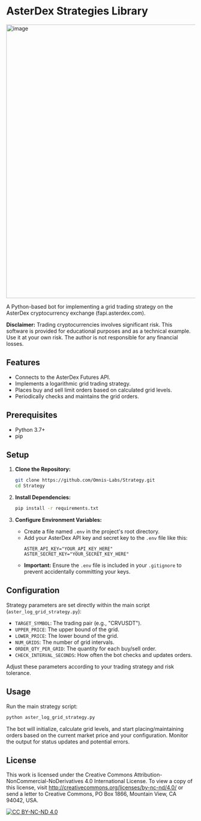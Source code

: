 # AsterDex Strategies Library

<img width="729" alt="image" src="https://github.com/user-attachments/assets/080c60ca-11ed-4d1c-96b3-8df9ac0a3eeb" />


A Python-based bot for implementing a grid trading strategy on the AsterDex cryptocurrency exchange (fapi.asterdex.com).

**Disclaimer:** Trading cryptocurrencies involves significant risk. This software is provided for educational purposes and as a technical example. Use it at your own risk. The author is not responsible for any financial losses.

## Features

*   Connects to the AsterDex Futures API.
*   Implements a logarithmic grid trading strategy.
*   Places buy and sell limit orders based on calculated grid levels.
*   Periodically checks and maintains the grid orders.

## Prerequisites

*   Python 3.7+
*   pip

## Setup

1.  **Clone the Repository:**
    ```bash
    git clone https://github.com/Omnis-Labs/Strategy.git
    cd Strategy
    ```

2.  **Install Dependencies:**
    ```bash
    pip install -r requirements.txt
    ```

3.  **Configure Environment Variables:**
    *   Create a file named `.env` in the project's root directory.
    *   Add your AsterDex API key and secret key to the `.env` file like this:
        ```dotenv
        ASTER_API_KEY="YOUR_API_KEY_HERE"
        ASTER_SECRET_KEY="YOUR_SECRET_KEY_HERE"
        ```
    *   **Important:** Ensure the `.env` file is included in your `.gitignore` to prevent accidentally committing your keys.

## Configuration

Strategy parameters are set directly within the main script (`aster_log_grid_strategy.py`):

*   `TARGET_SYMBOL`: The trading pair (e.g., "CRVUSDT").
*   `UPPER_PRICE`: The upper bound of the grid.
*   `LOWER_PRICE`: The lower bound of the grid.
*   `NUM_GRIDS`: The number of grid intervals.
*   `ORDER_QTY_PER_GRID`: The quantity for each buy/sell order.
*   `CHECK_INTERVAL_SECONDS`: How often the bot checks and updates orders.

Adjust these parameters according to your trading strategy and risk tolerance.

## Usage

Run the main strategy script:

```bash
python aster_log_grid_strategy.py
```

The bot will initialize, calculate grid levels, and start placing/maintaining orders based on the current market price and your configuration. Monitor the output for status updates and potential errors.

## License

This work is licensed under the Creative Commons Attribution-NonCommercial-NoDerivatives 4.0 International License. To view a copy of this license, visit <http://creativecommons.org/licenses/by-nc-nd/4.0/> or send a letter to Creative Commons, PO Box 1866, Mountain View, CA 94042, USA.

[![CC BY-NC-ND 4.0](https://licensebuttons.net/l/by-nc-nd/4.0/88x31.png)](http://creativecommons.org/licenses/by-nc-nd/4.0/) 
